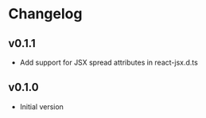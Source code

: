 # Changelog

## v0.1.1

- Add support for JSX spread attributes in react-jsx.d.ts

## v0.1.0

- Initial version
